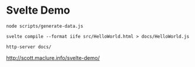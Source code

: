 # Svelte Demo

```
node scripts/generate-data.js
```

```
svelte compile --format iife src/HelloWorld.html > docs/HelloWorld.js
```

```
http-server docs/
```

http://scott.maclure.info/svelte-demo/